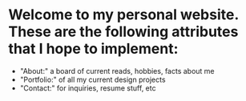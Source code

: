 # Welcome to my personal website. These are the following attributes that I hope to implement:
- "About:" a board of current reads, hobbies, facts about me 
- "Portfolio:" of all my current design projects 
- "Contact:" for inquiries, resume stuff, etc
